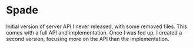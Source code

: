 # Spade
Initial version of server API I never released, with some removed files. This comes with a full API and implementation. Once I was fed up, I created a second version, focusing more on the API than the implementation.
